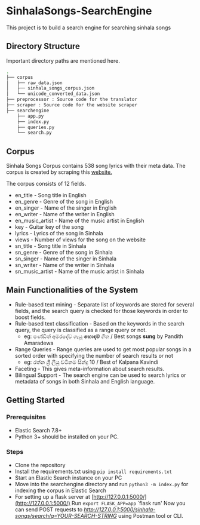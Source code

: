 # SinhalaSongs-SearchEngine
This project is to build a search engine for searching sinhala songs

## Directory Structure
Important directory paths are mentioned here.
```bash
.
├── corpus
│   ├── raw_data.json
│   ├── sinhala_songs_corpus.json
│   └── unicode_converted_data.json
├── preprocessor : Source code for the translator
├── scraper : Source code for the website scraper
├── searchengine
    ├── app.py
    ├── index.py
    ├── queries.py
    └── search.py
```

## Corpus
Sinhala Songs Corpus contains 538 song lyrics with their meta data. The corpus is created by scraping this [website.](https://sinhalasongbook.com/)

The corpus consists of 12 fields.
- en_title        - Song title in English
- en_genre        - Genre of the song in English
- en_singer       - Name of the singer in English
- en_writer       - Name of the writer in English
- en_music_artist - Name of the music artist in English
- key             - Guitar key of the song
- lyrics          - Lyrics of the song in Sinhala
- views           - Number of views for the song on the website
- sn_title        - Song title in Sinhala
- sn_genre        - Genre of the song in Sinhala 
- sn_singer       - Name of the singer in Sinhala
- sn_writer       - Name of the writer in Sinhala
- sn_music_artist - Name of the music artist in Sinhala

## Main Functionalities of the System
- Rule-based text mining - Separate list of keywords are stored for several fields, and the search query is checked for those keywords in order to boost fields.
- Rule-based text classification - Based on the keywords in the search query, the query is classified as a range query or not.
  - eg: පණ්ඩිත් අමරදේව ගැයූ **හොඳම** ගීත / Best songs **sung** by Pandith Amaradewa
- Range Queries - Range queries are used to get most popular songs in a sorted order with specifying the number of search results or not
  - eg: රත්න ශ්‍රී ලියූ වටිනම සින්දු 10 / Best of Kalpana Kavindi
- Faceting - This gives meta-information about search results.
- Bilingual Support - The search engine can be used to search lyrics or metadata of songs in both Sinhala and English language.

## Getting Started
### Prerequisites
- Elastic Search 7.8+
- Python 3+ should be installed on your PC.

### Steps
- Clone the repository
- Install the requirements.txt using `pip install requirements.txt`
- Start an Elastic Search instance on your PC
- Move into the searchengine directory and run `python3 -m index.py` for indexing the corpus in Elastic Search
- For setting up a flask server at [http://127.0.0.1:5000/](http://127.0.0.1:5000/) 
    Run `export FLASK_APP=app`
        `flask run'
Now you can send POST requests to *http://127.0.0.1:5000/sinhala-songs/search/q=YOUR-SEARCH-STRING* using Postman tool or CLI.
